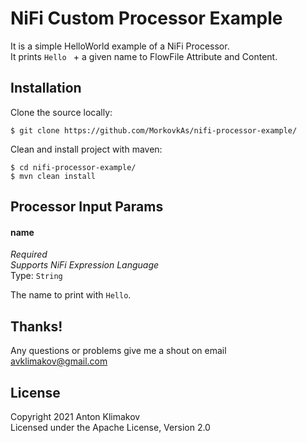 # NiFi Custom Processor Example

It is a simple HelloWorld example of a NiFi Processor.\
It prints `Hello ` + a given name to FlowFile Attribute and Content.

## Installation

Clone the source locally:
```
$ git clone https://github.com/MorkovkAs/nifi-processor-example/
```
Clean and install project with maven:
```
$ cd nifi-processor-example/
$ mvn clean install
```

## Processor Input Params

#### name

*Required*\
*Supports NiFi Expression Language*\
Type: `String`

The name to print with `Hello`.

## Thanks!
Any questions or problems give me a shout on email avklimakov@gmail.com

## License
Copyright 2021 Anton Klimakov\
Licensed under the Apache License, Version 2.0